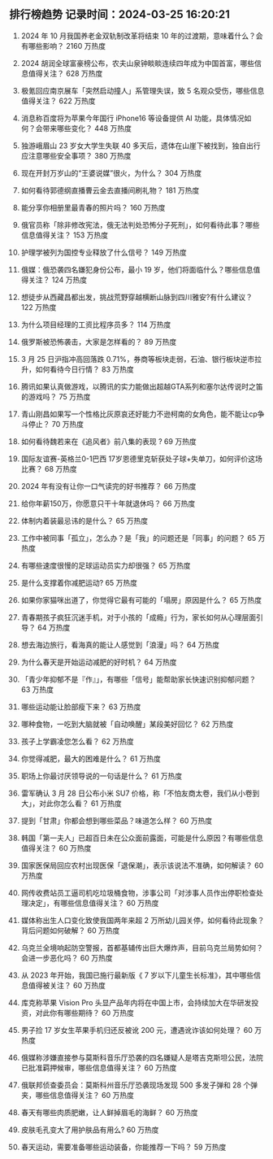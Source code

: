 
## 排行榜趋势 记录时间：2024-03-25 16:20:21
  
  1. 2024 年 10 月我国养老金双轨制改革将结束 10 年的过渡期，意味着什么？会有哪些影响？ 2160 万热度
    
  2. 2024 胡润全球富豪榜公布，农夫山泉钟睒睒连续四年成为中国首富，哪些信息值得关注？ 628 万热度
    
  3. 极氪回应南京展车「突然启动撞人」系管理失误，致 5 名观众受伤，哪些信息值得关注？ 622 万热度
    
  4. 消息称百度将为苹果今年国行 iPhone16 等设备提供 AI 功能，具体情况如何？会带来哪些变化？ 448 万热度
    
  5. 独游峨眉山 23 岁女大学生失联 40 多天后，遗体在山崖下被找到，独自出行应注意哪些安全事项？ 380 万热度
    
  6. 现在开封万岁山的“王婆说媒”很火，为什么？ 304 万热度
    
  7. 如何看待郭德纲直播曹云金去直播间刷礼物？ 181 万热度
    
  8. 能分享你相册里最青春的照片吗？ 160 万热度
    
  9. 俄官员称「除非修改宪法，俄无法判处恐怖分子死刑」，如何看待此事？哪些信息值得关注？ 153 万热度
    
  10. 护理学被列为国控专业释放了什么信号？ 149 万热度
    
  11. 俄媒：俄恐袭四名嫌犯身份公布，最小 19 岁，他们将面临什么？哪些信息值得关注？ 124 万热度
    
  12. 想徒步从西藏昌都出发，挑战荒野穿越横断山脉到四川雅安?有什么建议？ 122 万热度
    
  13. 为什么项目经理的工资比程序员多？ 114 万热度
    
  14. 俄罗斯被恐怖袭击，大家是怎样看的？ 89 万热度
    
  15. 3 月 25 日沪指冲高回落跌 0.71%，券商等板块走弱，石油、银行板块逆市拉升，如何看待今日行情？ 83 万热度
    
  16. 腾讯如果认真做游戏，以腾讯的实力能做出超越GTA系列和塞尔达传说时之笛的游戏吗？ 75 万热度
    
  17. 青山刚昌如果写一个性格比灰原哀还好能力不逊柯南的女角色，能不能让cp争斗停止？ 70 万热度
    
  18. 如何看待魏若来在《追风者》前八集的表现 ? 69 万热度
    
  19. 国际友谊赛-英格兰0-1巴西 17岁恩德里克斩获处子球+失单刀，如何评价这场比赛？ 68 万热度
    
  20. 2024 年有没有让你一口气读完的好书推荐？ 66 万热度
    
  21. 给你年薪150万，你愿意只干十年就退休吗？ 66 万热度
    
  22. 体制内着装最忌讳的是什么？ 65 万热度
    
  23. 工作中被同事「孤立」，怎么办？是「我」的问题还是「同事」的问题？ 65 万热度
    
  24. 有哪些速度很慢的足球运动员实力却很强？ 65 万热度
    
  25. 是什么支撑着你减肥运动? 65 万热度
    
  26. 如果你家猫咪出道了，你觉得它最有可能的「塌房」原因是什么？ 65 万热度
    
  27. 青春期孩子疯狂沉迷手机，对于小孩的「成瘾」行为，家长如何从心理层面引导？ 64 万热度
    
  28. 想去海边旅行，看海真的能让人感觉到「浪漫」吗？ 64 万热度
    
  29. 为什么春天是开始运动减肥的好时机？ 64 万热度
    
  30. 「青少年抑郁不是『作』」，有哪些「信号」能帮助家长快速识别抑郁问题？ 63 万热度
    
  31. 哪些运动能让脸部瘦下来？ 63 万热度
    
  32. 哪种食物，一吃到大脑就被「自动唤醒」某段美好回忆？ 62 万热度
    
  33. 孩子上学霸凌您怎么看？ 62 万热度
    
  34. 你觉得减肥，最大的困难是什么？ 61 万热度
    
  35. 职场上你最讨厌领导说的一句话是什么？ 61 万热度
    
  36. 雷军确认 3 月 28 日公布小米 SU7 价格，称「不怕友商太卷，我们从小卷到大」，对此你怎么看？ 61 万热度
    
  37. 提到「甘肃」你都会想到哪些菜品？味道怎么样？ 60 万热度
    
  38. 韩国「第一夫人」已超百日未在公众面前露面，可能是什么原因？有哪些信息值得关注？ 60 万热度
    
  39. 国家医保局回应农村出现医保「退保潮」，表示该说法不准确，如何解读？ 60 万热度
    
  40. 网传收费站员工逼司机吃垃圾桶食物，涉事公司「对涉事人员作出停职检查处理决定」，有哪些信息值得关注？ 60 万热度
    
  41. 媒体称出生人口变化致使我国两年来超 2 万所幼儿园关停，如何看待此现象？背后问题如何破解？ 60 万热度
    
  42. 乌克兰全境响起防空警报，首都基辅传出巨大爆炸声，目前乌克兰局势如何？会进一步恶化吗？ 60 万热度
    
  43. 从 2023 年开始，我国已施行最新版《 7 岁以下儿童生长标准》，其中哪些信息值得被关注？ 60 万热度
    
  44. 库克称苹果 Vision Pro 头显产品年内将在中国上市，会持续加大在华研发投资，对此你有哪些期待？ 60 万热度
    
  45. 男子捡 17 岁女生苹果手机归还反被讹 200 元，遭遇讹诈该如何处理？ 60 万热度
    
  46. 俄媒称涉嫌直接参与莫斯科音乐厅恐袭的四名嫌疑人是塔吉克斯坦公民，法院已批准羁押候审，哪些信息值得关注？ 60 万热度
    
  47. 俄联邦侦查委员会：莫斯科州音乐厅恐袭现场发现 500 多发子弹和 28 个弹夹，哪些信息值得关注？ 60 万热度
    
  48. 春天有哪些肉质肥嫩，让人鲜掉眉毛的海鲜？ 60 万热度
    
  49. 皮肤毛孔变大了用护肤品有用么? 60 万热度
    
  50. 春天运动，需要准备哪些运动装备，你能推荐一下吗？ 59 万热度
    
